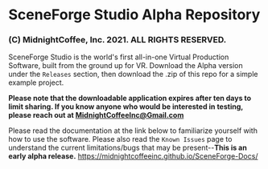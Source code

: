 # SceneForge Studio Alpha Repository
### (C) MidnightCoffee, Inc. 2021.  ALL RIGHTS RESERVED.

SceneForge Studio is the world's first all-in-one Virtual Production Software, built from the ground up for VR.
Download the Alpha version under the `Releases` section, then download the .zip of this repo for a simple example project.

**Please note that the downloadable application expires after ten days to limit sharing.  If you know anyone who would be interested in testing, please reach out at <MidnightCoffeeInc@Gmail.com>**

Please read the documentation at the link below to familiarize yourself with how to use the software.
Please also read the `Known Issues` page to understand the current limitations/bugs that may be present--**This is an early alpha release.**
https://midnightcoffeeinc.github.io/SceneForge-Docs/
